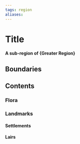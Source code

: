 ```yaml
---
tags: region
aliases:
---
```

# Title
#### A sub-region of {Greater Region}
## Boundaries
## Contents
### Flora
### Landmarks
#### Settlements
#### Lairs
